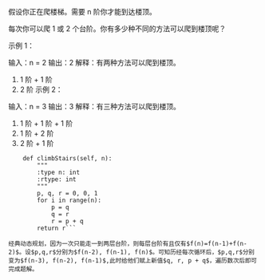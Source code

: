 假设你正在爬楼梯。需要 n 阶你才能到达楼顶。

每次你可以爬 1 或 2 个台阶。你有多少种不同的方法可以爬到楼顶呢？

 

示例 1：

输入：n = 2
输出：2
解释：有两种方法可以爬到楼顶。
1. 1 阶 + 1 阶
2. 2 阶
示例 2：

输入：n = 3
输出：3
解释：有三种方法可以爬到楼顶。
1. 1 阶 + 1 阶 + 1 阶
2. 1 阶 + 2 阶
3. 2 阶 + 1 阶

```class Solution(object):
    def climbStairs(self, n):
        """
        :type n: int
        :rtype: int
        """
        p, q, r = 0, 0, 1
        for i in range(n):
            p = q
            q = r
            r = p + q
        return r```

经典动态规划，因为一次只能走一到两层台阶，则每层台阶有且仅有$f(n)=f(n-1)+f(n-2)$。设$p,q,r$分别为$f(n-2), f(n-1), f(n)$。可知历经每次循环后，$p,q,r$分别变为$f(n-3), f(n-2), f(n-1)$,此时给他们赋上新值$q, r, p + q$，遍历数次后即可完成题解。